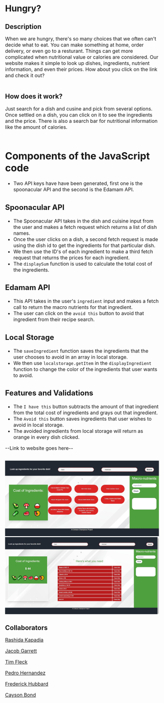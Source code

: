 # Hungry?

## Description
<font size = '3'>
When we are hungry, there's so many choices that we often can't decide what to eat. 
You can make something at home, order delivery, or even go to a resturant.
Things can get more complicated when nutritional value or calories are considered. 
Our website makes it simple to look up dishes, ingredients, nutrient information, and even their prices. 
How about you click on the link and check it out?
</font> <br></br>

## How does it work?

<font size = '3'>
Just search for a dish and cusine and pick from several options. 
Once settled on a dish, you can click on it to see the ingredients and the price.
There is also a search bar for nutritional information like the amount of calories. 
 <br></br>

 # Components of the JavaScript code

- Two API keys have have been generated, first one is the spoonacular API and the second is the Edamam API.

## Spoonacular API
- The Spoonacular API takes in the dish and cuisine input from the user and makes a fetch request which returns a list of dish names.
- Once the user clicks on a dish, a second fetch request is made using the dish id to get the ingredients for that particular dish.
- We then use the ID's of each ingredient to make a third fetch request that returns the prices for each ingredient. 
- The `displaySum` function is used to calculate the total cost of the ingredients.

## Edamam API
- This API takes in the user's `ingredient` input and makes a fetch call to return the macro nutrients for that ingredient.
- The user can click on the `avoid this` button to avoid that ingredient from their recipe search.

## Local Storage
- The `saveIngredient` function saves the ingredients that the user chooses to avoid in an array in local storage. 
- We then use `localstorage.getItem` in the `displayIngredient` function to change the color of the ingredients that user wants to avoid.


## Features and Validations

- The `I have this` button subtracts the amount of that ingredient from the total cost of ingredients and grays out that ingredient.
- The `Avoid this` button saves ingredients that user wishes to avoid in local storage.
- The avoided ingredients from local storage will return as orange in every dish clicked.


--Link to website goes here--
</font><br></br>

![Website Picture](./assets/images/Foodies1.JPG)
![Website Picture](./assets/images/Foodies2.JPG)

## Collaborators

<font size = '3'>

[Rashida Kapadia](https://github.com/rashida53)

[Jacob Garrett](https://github.com/Jake3399)

[Tim Fleck](https://github.com/Chuca78)

[Pedro Hernandez](https://github.com/PedroHzd)

[Frederick Hubbard](https://github.com/f4stfreddy)

[Cayson Bond](https://github.com/C-Bond21)

</font>